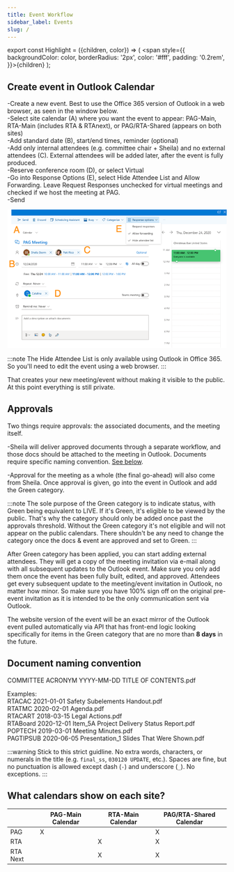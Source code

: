 ```yaml
---
title: Event Workflow
sidebar_label: Events
slug: /
---
```

export const Highlight = ({children, color}) => ( <span style={{
      backgroundColor: color,
      borderRadius: '2px',
      color: '#fff',
      padding: '0.2rem',
    }}>{children}</span> );


## Create event in Outlook Calendar

-Create a new event. Best to use the Office 365 version of Outlook in a web browser, as seen in the window below.<br />
-Select site calendar (A) where you want the event to appear: PAG-Main, RTA-Main (includes RTA & RTAnext), or PAG/RTA-Shared (appears on both sites)<br />
-Add standard date (B), start/end times, reminder (optional)<br />
-Add only internal attendees (e.g. committee chair + Sheila) and no external attendees (C). External attendees will be added later, after the event is fully produced.<br />
-Reserve conference room (D), or select Virtual<br />
-Go into Response Options (E), select <Highlight color="#1877F2">Hide Attendee List</Highlight> and Allow Forwarding. Leave Request Responses unchecked for virtual meetings and checked if we host the meeting at PAG. <br />
-Send<br />

![](../static/img/calendar_steps900.png)

:::note
The <Highlight color="#1877F2">Hide Attendee List</Highlight> is only available using Outlook in Office 365. So you'll need to edit the event using a web browser.
:::

That creates your new meeting/event without making it visible to the public. At this point everything is still private.

## Approvals

Two things require approvals: the associated documents, and the meeting itself. 

-Sheila will deliver approved documents through a separate workflow, and those docs should be attached to the meeting in Outlook. Documents require specific naming convention. [See below](/docs/#document-naming-convention).

-Approval for the meeting as a whole (the final go-ahead) will also come from Sheila. Once approval is given, go into the event in Outlook and add the <Highlight color="#25c2a0">Green</Highlight> category. 

:::note
The sole purpose of the <Highlight color="#25c2a0">Green</Highlight> category is to indicate status, with Green being equivalent to LIVE. If it's Green, it's eligible to be viewed by the public. That's why the category should only be added once past the approvals threshold. Without the Green category it's not eligible and will not appear on the public calendars. There shouldn't be any need to change the category once the docs & event are approved and set to Green.
:::

After <Highlight color="#25c2a0">Green</Highlight> category has been applied, you can start adding external attendees. They will get a copy of the meeting invitation via e-mail along with all subsequent updates to the Outlook event. Make sure you only add them once the event has been fully built, edited, and approved. Attendees get every subsequent update to the meeting/event invitation in Outlook, no matter how minor. So make sure you have 100% sign off on the original pre-event invitation as it is intended to be the only communication sent via Outlook.

The website version of the event will be an exact mirror of the Outlook event pulled automatically via API that has front-end logic looking specifically for items in the <Highlight color="#25c2a0">Green</Highlight> category that are no more than **8 days** in the future. 

## Document naming convention
COMMITTEE ACRONYM YYYY-MM-DD TITLE OF CONTENTS.pdf


Examples:<br />
RTACAC 2021-01-01 Safety Subelements Handout.pdf<br />
RTATMC 2020-02-01 Agenda.pdf<br />
RTACART 2018-03-15 Legal Actions.pdf<br />
RTABoard 2020-12-01 Item_5A Project Delivery Status Report.pdf<br />
POPTECH 2019-03-01 Meeting Minutes.pdf<br />
PAGTIPSUB 2020-06-05 Presentation_1 Slides That Were Shown.pdf

:::warning
Stick to this strict guidline. No extra words, characters, or numerals in the title (e.g. `final_ss`, `030120 UPDATE`, etc.).
Spaces are fine, but no punctuation is allowed except dash (`-`) and underscore (`_`). No exceptions.
:::

## What calendars show on each site?

|        |  PAG-Main Calendar |   RTA-Main Calendar  |   PAG/RTA-Shared Calendar  |
|-------------|--------------------|----------------------|----------------------------|
|   PAG       |          X         |                      |              X             |
|   RTA       |                    |           X          |              X             |
|   RTA Next  |                    |           X          |              X             |